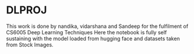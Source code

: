 # DLPROJ

This work is done by nandika, vidarshana and Sandeep for the fulfilment of CS6005 Deep Learning Techniques
Here the notebook is fully self sustaining with the model loaded from hugging face and datasets taken from Stock Images.

